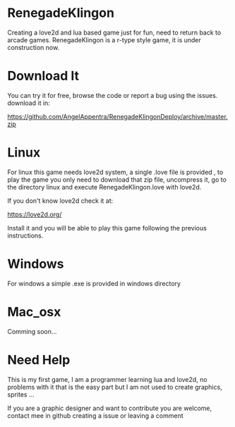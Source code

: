 RenegadeKlingon
===============

Creating a love2d and lua based game just for fun, need to return back to arcade games. RenegadeKlingon is a r-type style game,
it is under construction now.

Download It
===========

You can try it for free, browse the code or report a bug using the issues. download it in:

https://github.com/AngelAppentra/RenegadeKlingonDeploy/archive/master.zip

Linux
===========

For linux this game needs love2d system, a single .love file is provided , to play the game you only need to download that zip file, uncompress it,
go to the directory linux and execute RenegadeKlingon.love with love2d.

If you don't know love2d check it at:

https://love2d.org/

Install it and you will be able to play this game following the previous instructions.

Windows
===========

For windows a simple .exe is provided in windows directory

Mac_osx
===========
Comming soon...


Need Help
==========

This is my first game, I am a programmer learning lua and love2d, no problems with it that is the easy part but I am not used to create graphics,
sprites ...

If you are a graphic designer and want to contribute you are welcome, contact mee in github creating a issue or leaving a comment
